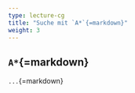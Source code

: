 ```yaml
---
type: lecture-cg
title: "Suche mit `A*`{=markdown}"
weight: 3
---
```



## `A*`{=markdown}

`...`{=markdown}
